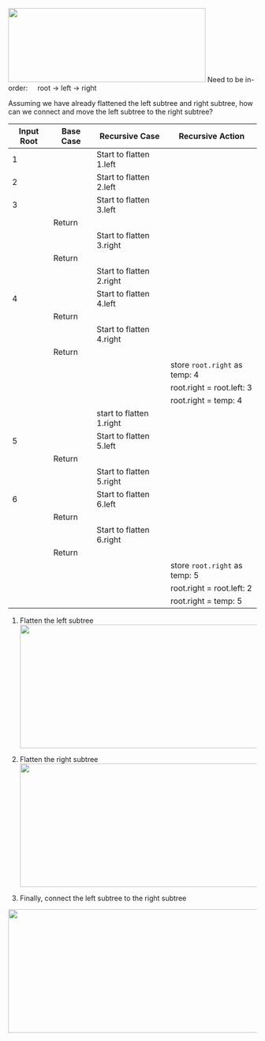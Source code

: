 
<img height="150" src="https://i.gyazo.com/f471a7ec5c7e30540a1324fbd661cc59.png" width="400"/>
Need to be in-order: &nbsp; &nbsp; root -> left -> right

Assuming we have already flattened the left subtree and right subtree, how can we connect and move the left subtree to the right subtree?

| Input Root | Base Case | Recursive Case           | Recursive Action              |
|------------|-----------|--------------------------|-------------------------------|
| 1          |           | Start to flatten 1.left  |                               |
| 2          |           | Start to flatten 2.left  |                               |
| 3          |           | Start to flatten 3.left  |                               |
|            | Return    |                          |                               |
|            |           | Start to flatten 3.right |                               |
|            | Return    |                          |                               |
|            |           | Start to flatten 2.right |                               |
| 4          |           | Start to flatten 4.left  |                               |
|            | Return    |                          |                               |
|            |           | Start to flatten 4.right |                               |
|            | Return    |                          |                               |
|            |           |                          | store `root.right` as temp: 4 |            
|            |           |                          | root.right = root.left: 3     |
|            |           |                          | root.right = temp: 4          |
|            |           | start to flatten 1.right |                               |
| 5          |           | Start to flatten 5.left  |                               |
|            | Return    |                          |                               |
|            |           | Start to flatten 5.right |                               |
| 6          |           | Start to flatten 6.left  |                               |
|            | Return    |                          |                               |
|            |           | Start to flatten 6.right |                               |
|            | Return    |                          |                               |
|            |           |                          | store `root.right` as temp: 5 |
|            |           |                          | root.right = root.left: 2     |
|            |           |                          | root.right = temp: 5          |

1. Flatten the left subtree  
   <img height="250" src="https://i.gyazo.com/083cb9ce3b899cab4576379bd4fa5185.png" width="600"/>

2. Flatten the right subtree  
   <img height="250" src="https://i.gyazo.com/836095ea0647306dd6db75eb0a9a776c.png" width="700"/>
3. Finally, connect the left subtree to the right subtree  
<img height="250" src="https://i.gyazo.com/d5084bf67eb01848afb0b13f70254745.png" width="600"/>


